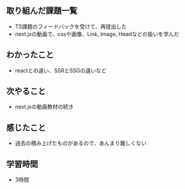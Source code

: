 ## 取り組んだ課題一覧
- TS課題のフィードバックを受けて、再提出した
- next.jsの動画で、cssや画像、Link, Image, Headなどの扱いを学んだ

## わかったこと
- reactとの違い、SSRとSSGの違いなど

## 次やること
- next.jsの動画教材の続き

## 感じたこと
- 過去の積み上げたものがあるので、あんまり難しくない

## 学習時間
- 3時間